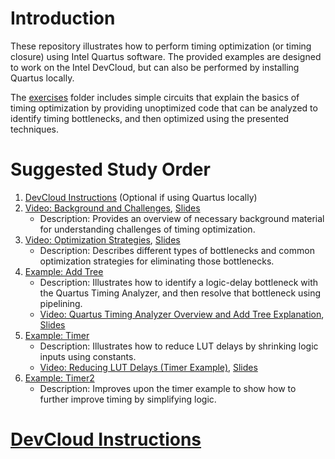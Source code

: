 # Introduction

These repository illustrates how to perform timing optimization (or timing closure) using Intel Quartus software. The provided examples are designed to work on the Intel DevCloud, but can also be performed by installing Quartus locally.

The [exercises](exercises/) folder includes simple circuits that explain the basics of timing optimization by providing unoptimized code that can be analyzed to identify timing bottlenecks, and then optimized using the presented techniques.

# Suggested Study Order

1. [DevCloud Instructions](https://github.com/ARC-Lab-UF/intel-training-modules#devcloud-instructions) (Optional if using Quartus locally)
1. [Video: Background and Challenges](https://youtu.be/9Ld9Sr_JE9o), [Slides](timing_background.pptx)
    - Description: Provides an overview of necessary background material for understanding challenges of timing optimization.
1. [Video: Optimization Strategies](https://youtu.be/EZtRwBts9i8), [Slides](timing_opt.pptx)
    - Description: Describes different types of bottlenecks and common optimization strategies for eliminating those bottlenecks.
1. [Example: Add Tree](exercises/add_tree)
    - Description: Illustrates how to identify a logic-delay bottleneck with the Quartus Timing Analyzer, and then resolve that bottleneck using pipelining.
    - [Video: Quartus Timing Analyzer Overview and Add Tree Explanation](https://youtu.be/_rEisLZZIjI), [Slides](exercises/add_tree/analyzer_tutorial.pptx)
1. [Example: Timer](exercises/timer)
    - Description: Illustrates how to reduce LUT delays by shrinking logic inputs using constants.
    - [Video: Reducing LUT Delays (Timer Example)](https://youtu.be/CxkkZFIKGU4), [Slides](exercises/timer/timer.pptx)
1. [Example: Timer2](exercises/timer2)
    - Description: Improves upon the timer example to show how to further improve timing by simplifying logic.    

# [DevCloud Instructions](https://github.com/ARC-Lab-UF/intel-training-modules#devcloud-instructions)

